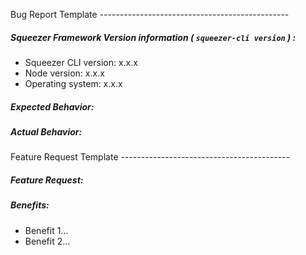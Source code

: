 Bug Report Template -----------------------------------------------

##### Squeezer Framework Version information ( `squeezer-cli version` ) : 

* Squeezer CLI version: x.x.x
* Node version: x.x.x
* Operating system: x.x.x

##### Expected Behavior:

##### Actual Behavior:

Feature Request Template ------------------------------------------

##### Feature Request:

##### Benefits:

* Benefit 1...
* Benefit 2...